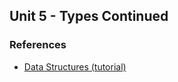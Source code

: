 Unit 5 - Types Continued
---

### References

* [Data Structures (tutorial)](https://docs.python.org/3.5/tutorial/datastructures.html)
